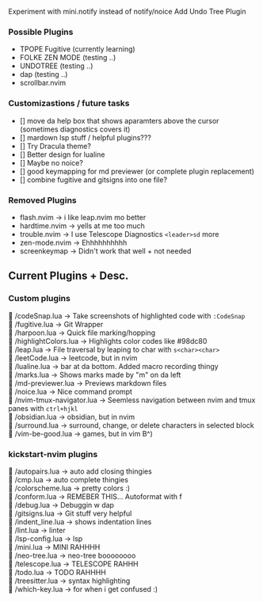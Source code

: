 Experiment with mini.notify instead of notify/noice
Add Undo Tree Plugin

###  Possible Plugins 
- TPOPE Fugitive (currently learning)
- FOLKE ZEN MODE (testing ..)
- UNDOTREE       (testing ..)
- dap            (testing ..)
- scrollbar.nvim

###  Customizastions / future tasks 
- [] move da help box that shows aparamters above the cursor (sometimes diagnostics covers it)
- [] mardown lsp stuff / helpful plugins???
- [] Try Dracula theme?
- [] Better design for lualine
- [] Maybe no noice?
- [] good keymapping for md previewer (or complete plugin replacement)
- [] combine fugitive and gitsigns into one file?

###  Removed Plugins 
- flash.nvim    -> i like leap.nvim mo better
- hardtime.nvim -> yells at me too much
- trouble.nvim  -> I use Telescope Diagnostics `<leader>sd` more
- zen-mode.nvim -> Ehhhhhhhhhh
- screenkeymap  -> Didn't work that well + not needed

## Current Plugins + Desc.
### **Custom plugins**
 /codeSnap.lua             -> Take screenshots of highlighted code with `:CodeSnap`  
 /fugitive.lua             -> Git Wrapper  
 /harpoon.lua              -> Quick file marking/hopping  
 /highlightColors.lua      -> Highlights color codes like #98dc80  
 /leap.lua                 -> File traversal by leaping to char with `s<char><char>`  
 /leetCode.lua             -> leetcode, but in nvim  
 /lualine.lua              -> bar at da bottom. Added macro recording thingy  
 /marks.lua                -> Shows marks made by "m<char>" on da left  
 /md-previewer.lua         -> Previews markdown files  
 /noice.lua                -> Nice command prompt  
 /nvim-tmux-navigator.lua  -> Seemless navigation between nvim and tmux panes with `ctrl+hjkl`  
 /obsidian.lua             -> obsidian, but in nvim  
 /surround.lua             -> surround, change, or delete characters in selected block  
 /vim-be-good.lua          -> games, but in vim B^)  

### **kickstart-nvim plugins**  
 /autopairs.lua            -> auto add closing thingies  
 /cmp.lua                  -> auto complete thingies  
 /colorscheme.lua          -> pretty colors :)  
 /conform.lua              -> REMEBER THIS... Autoformat with <leader>f  
 /debug.lua                -> Debuggin w dap  
 /gitsigns.lua             -> Git stuff very helpful  
 /indent_line.lua          -> shows indentation lines  
 /lint.lua                 -> linter  
 /lsp-config.lua           -> lsp  
 /mini.lua                 -> MINI RAHHHH  
 /neo-tree.lua             -> neo-tree boooooooo  
 /telescope.lua            -> TELESCOPE RAHHH  
 /todo.lua                 -> TODO RAHHHH  
 /treesitter.lua           -> syntax highlighting  
 /which-key.lua            -> for when i get confused :)  

